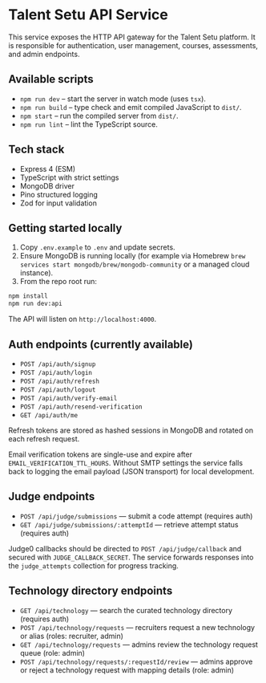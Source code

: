 # Talent Setu API Service

This service exposes the HTTP API gateway for the Talent Setu platform. It is responsible for authentication, user management, courses, assessments, and admin endpoints.

## Available scripts

- `npm run dev` – start the server in watch mode (uses `tsx`).
- `npm run build` – type check and emit compiled JavaScript to `dist/`.
- `npm start` – run the compiled server from `dist/`.
- `npm run lint` – lint the TypeScript source.

## Tech stack

- Express 4 (ESM)
- TypeScript with strict settings
- MongoDB driver
- Pino structured logging
- Zod for input validation

## Getting started locally

1. Copy `.env.example` to `.env` and update secrets.
2. Ensure MongoDB is running locally (for example via Homebrew `brew services start mongodb/brew/mongodb-community` or a managed cloud instance).
3. From the repo root run:

```bash
npm install
npm run dev:api
```

The API will listen on `http://localhost:4000`.

## Auth endpoints (currently available)

- `POST /api/auth/signup`
- `POST /api/auth/login`
- `POST /api/auth/refresh`
- `POST /api/auth/logout`
- `POST /api/auth/verify-email`
- `POST /api/auth/resend-verification`
- `GET /api/auth/me`

Refresh tokens are stored as hashed sessions in MongoDB and rotated on each refresh request.

Email verification tokens are single-use and expire after `EMAIL_VERIFICATION_TTL_HOURS`. Without SMTP settings the service falls back to logging the email payload (JSON transport) for local development.

## Judge endpoints

- `POST /api/judge/submissions` — submit a code attempt (requires auth)
- `GET /api/judge/submissions/:attemptId` — retrieve attempt status (requires auth)

Judge0 callbacks should be directed to `POST /api/judge/callback` and secured with `JUDGE_CALLBACK_SECRET`. The service forwards responses into the `judge_attempts` collection for progress tracking.

## Technology directory endpoints

- `GET /api/technology` — search the curated technology directory (requires auth)
- `POST /api/technology/requests` — recruiters request a new technology or alias (roles: recruiter, admin)
- `GET /api/technology/requests` — admins review the technology request queue (role: admin)
- `POST /api/technology/requests/:requestId/review` — admins approve or reject a technology request with mapping details (role: admin)
